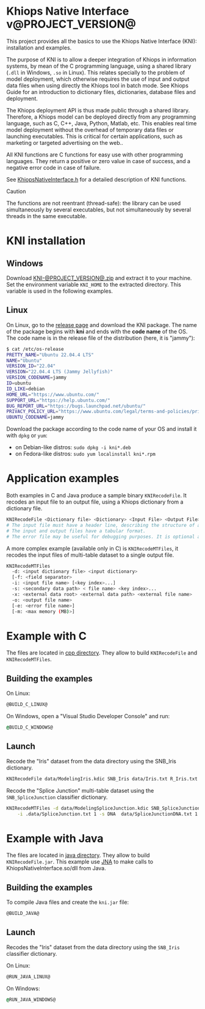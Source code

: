 
# Khiops Native Interface  v@PROJECT_VERSION@

This project provides all the basics to use the Khiops Native Interface (KNI): installation and examples.

The purpose of KNI is to allow a deeper integration of Khiops in information systems, by mean of the C programming language, using a shared library (`.dll` in Windows, `.so` in Linux). This relates specially to the problem of model deployment, which otherwise requires the use of input and output data files when using directly the Khiops tool in batch mode. See Khiops Guide for an introduction to dictionary files, dictionaries, database files and deployment.

The Khiops deployment API is thus made public through a shared library. Therefore, a Khiops model can be deployed directly from any programming language, such as C, C++, Java, Python, Matlab, etc. This enables real time model deployment without the overhead of temporary data files or launching executables. This is critical for certain applications, such as marketing or targeted advertising on the web..

All KNI functions are C functions for easy use with other programming languages. They return a positive or zero value in case of success, and a negative error code in case of failure.

See [KhiopsNativeInterface.h](include/KhiopsNativeInterface.h) for a detailed description of KNI functions.

> [!CAUTION]
> The functions are not reentrant (thread-safe): the library can be used simultaneously by several executables, but not simultaneously by several threads in the same executable.

# KNI installation

## Windows

Download [KNI-@PROJECT_VERSION@.zip](https://github.com/KhiopsML/khiops/releases/tag/@PROJECT_VERSION@/KNI-@PROJECT_VERSION@.zip) and extract it to your machine. Set the environment variable `KNI_HOME` to the extracted directory. This variable is used in the following examples.

## Linux

On Linux, go to the [release page](https://github.com/KhiopsML/khiops/releases/tag/@PROJECT_VERSION@/) and download the KNI package. The name of the package begins with **kni** and ends with the **code name** of the OS. The code name is in the release file of the distribution (here, it is "jammy"):
```bash
$ cat /etc/os-release
PRETTY_NAME="Ubuntu 22.04.4 LTS"
NAME="Ubuntu"
VERSION_ID="22.04"
VERSION="22.04.4 LTS (Jammy Jellyfish)"
VERSION_CODENAME=jammy
ID=ubuntu
ID_LIKE=debian
HOME_URL="https://www.ubuntu.com/"
SUPPORT_URL="https://help.ubuntu.com/"
BUG_REPORT_URL="https://bugs.launchpad.net/ubuntu/"
PRIVACY_POLICY_URL="https://www.ubuntu.com/legal/terms-and-policies/privacy-policy"
UBUNTU_CODENAME=jammy
```
Download the package according to the code name of your OS and install it with `dpkg` or `yum`:
- on Debian-like distros: `sudo dpkg -i kni*.deb`
- on Fedora-like distros: `sudo yum localinstall kni*.rpm`

# Application examples

Both examples in C and Java produce a sample binary `KNIRecodeFile`. It recodes an input file to an output file, using a Khiops dictionary from a dictionary file.

```bash
KNIRecodeFile <Dictionary file> <Dictionary> <Input File> <Output File> [Error file]
# The input file must have a header line, describing the structure of all its instances.
# The input and output files have a tabular format.
# The error file may be useful for debugging purposes. It is optional and may be empty.
```

A more complex example (available only in C) is `KNIRecodeMTFiles`, it recodes the input files of multi-table dataset to a single output file.

```bash
KNIRecodeMTFiles
  -d: <input dictionary file> <input dictionary>
  [-f: <field separator>
  -i: <input file name> [<key index>...]
  -s: <secondary data path> < file name> <key index>...
  -x: <external data root> <external data path> <external file name>
  -o: <output file name>
  [-e: <error file name>]
  [-m: <max memory (MB)>]
```

# Example with C

The files are located in [cpp directory](cpp/). They allow to build `KNIRecodeFile` and `KNIRecodeMTFiles`.

## Building the examples

On Linux:

```bash
@BUILD_C_LINUX@
```

On Windows, open a "Visual Studio Developer Console" and run:

```cmd
@BUILD_C_WINDOWS@
```

## Launch

Recode the "Iris" dataset from the data directory using the SNB_Iris dictionary.

```bash
KNIRecodeFile data/ModelingIris.kdic SNB_Iris data/Iris.txt R_Iris.txt
```

Recode the "Splice Junction" multi-table dataset using the `SNB_SpliceJunction` classifier dictionary.

```bash
KNIRecodeMTFiles -d data/ModelingSpliceJunction.kdic SNB_SpliceJunction \
    -i .data/SpliceJunction.txt 1 -s DNA  data/SpliceJunctionDNA.txt 1 -o R_SpliceJunction.txt
```

# Example with Java

The files are located in [java directory](java/). They allow to build `KNIRecodeFile.jar`. This example use [JNA](https://github.com/twall/jna#readme) to make calls to KhiopsNativeInterface.so/dll from Java.

## Building the examples

To compile Java files and create the `kni.jar` file:

```bash
@BUILD_JAVA@
```

## Launch

Recodes the "Iris" dataset from the data directory using the `SNB_Iris` classifier dictionary.

On Linux:

```bash
@RUN_JAVA_LINUX@
```

On Windows:

```cmd
@RUN_JAVA_WINDOWS@
```